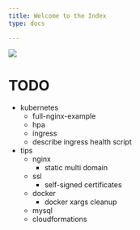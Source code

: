 ```yaml
---
title: Welcome to the Index
type: docs

---
```

![](/uploads/2.png)

# TODO

* kubernetes
    * full-nginx-example
    * hpa
    * ingress
    * describe ingress health script
* tips
    * nginx
        * static multi domain
    * ssl
        * self-signed certificates
    * docker
        * docker xargs cleanup
    * mysql
    * cloudformations